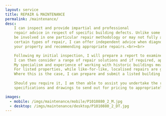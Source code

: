```yaml
---
layout: service
title: REPAIR & MAINTENANCE
permalink: /maintenance/
desc:
    I can inspect and provide impartial and professional
    repair advice in respect of specific building defects. Unlike some building repair contractors, who may
    be involved in one particular repair methodology or may not fully appreciate the importance of using
    certain types of repair, I can offer independent advice when diagnosing the cause of defects with
    your property and recommending appropriate repairs.<br><br>

    Following my initial inspection, I will prepare a report to examine the likely causes of the the defect and whether further diagnostic methods are necessary.
    I can then consider a range of repair solutions and if required, appraise each repair option to ensure the final repair suits both the building and your particular circumstances.
    My specialism and experience of working with historic buildings means that I can advise you on appropriate conservation repair methods.
    For listed properties, while like-for-like, localised repairs are generally exempt from listed building consent, more extensive repairs often require an application to be made to the Local Planning Authority.
    Where this is the case, I can prepare and submit a listed building consent application on your behalf.<br><br>
    
    Should you require it, I am then able to assist you undertake the repair works by preparing repair
    specifications and drawings to send out for pricing to appropriately skilled building contractors. I can also oversee and provide advice while the  works are undertaken to ensure that the work is undertaken correctly.

images:
  - mobile: /imgs/maintenance/mobile/P1010880_2_M.jpg
  - desktop: /imgs/maintenance/desktop/P1010880_2_DT.jpg
---
```

